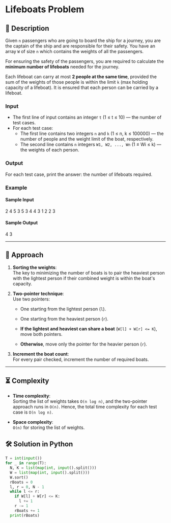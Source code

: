 # Lifeboats Problem

## 🚢 Description

Given `n` passengers who are going to board the ship for a journey, you are the captain of the ship and are responsible for their safety. You have an array `W` of size `n` which contains the weights of all the passengers. 

For ensuring the safety of the passengers, you are required to calculate the **minimum number of lifeboats** needed for the journey.

Each lifeboat can carry at most **2 people at the same time**, provided the sum of the weights of those people is within the limit `k` (max holding capacity of a lifeboat). It is ensured that each person can be carried by a lifeboat.

### Input

- The first line of input contains an integer `t` (1 ≤ t ≤ 10) — the number of test cases.
- For each test case:
  - The first line contains two integers `n` and `k` (1 ≤ n, k ≤ 100000) — the number of people and the weight limit of the boat, respectively.
  - The second line contains `n` integers `W1, W2, ..., Wn` (1 ≤ Wi ≤ k) — the weights of each person.

### Output

For each test case, print the answer: the number of lifeboats required.

### Example

#### **Sample Input**
  2
  4 5
  3 5 3 4
  4 3
  1 2 2 3

#### **Sample Output**
 4
 3



---


## 📝 Approach

1. **Sorting the weights**:  
   The key to minimizing the number of boats is to pair the heaviest person with the lightest person if their combined weight is within the boat's capacity.

2. **Two-pointer technique**:  
   Use two pointers:
   - One starting from the lightest person (`l`).
   - One starting from the heaviest person (`r`).

   - **If the lightest and heaviest can share a boat** (`W[l] + W[r] <= K`), move both pointers.
   - **Otherwise**, move only the pointer for the heavier person (`r`).

3. **Increment the boat count**:  
   For every pair checked, increment the number of required boats.

---

## ⏳ Complexity
- **Time complexity**:  
  Sorting the list of weights takes `O(n log n)`, and the two-pointer approach runs in `O(n)`. Hence, the total time complexity for each test case is `O(n log n)`.

- **Space complexity**:  
  `O(n)` for storing the list of weights.


## 🛠️ Solution in Python

```python
T = int(input())
for _ in range(T):
  N, K = list(map(int, input().split()))
  W = list(map(int, input().split()))
  W.sort()
  rBoats = 0
  l, r = 0, N - 1
  while l <= r:
    if W[l] + W[r] <= K:
      l += 1
    r -= 1
    rBoats += 1
  print(rBoats)

